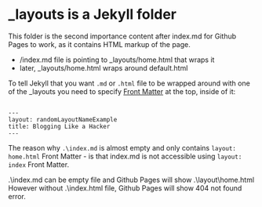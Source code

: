 # _layouts is a Jekyll folder
This folder is the second importance content after index.md for Github Pages to work, as it contains HTML markup of the page.

 * /index.md file is pointing to _layouts/home.html that wraps it
 * later, _layouts/home.html wraps around default.html


To tell Jekyll that you want <code>.md</code> or <code>.html</code>  file to be wrapped around with one of the _layouts you need to specify [Front Matter][1] at the top, inside of it:
<pre><code>
---
layout: randomLayoutNameExample
title: Blogging Like a Hacker
---
</code></pre>
 
 
 The reason why <code>.\index.md</code> is almost empty and only contains <code>layout: home.html</code> Front Matter - is that index.md is not accessible using <code>layout: index</code> Front Matter. 
 
 .\index.md can be empty file and Github Pages will show .\layout\home.html<br>
 However without .\index.html file, Github Pages will show 404 not found error.
 

[1]:https://jekyllrb.com/docs/frontmatter/
